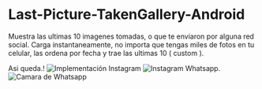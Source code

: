 # Last-Picture-TakenGallery-Android

Muestra las ultimas 10 imagenes tomadas, o que te enviaron por alguna red social. Carga instantaneamente, no importa que tengas miles de fotos en tu celular, las ordena por fecha y trae las ultimas 10 ( custom ).

Asi queda.!
![Implementación](http://i.imgur.com/Th9V4nH.jpg)
Instagram
![Instagram](http://i.imgur.com/vISEmnW.jpg)
Whatsapp.
![Camara de Whatsapp](http://i.imgur.com/k1EBKuA.jpg)


